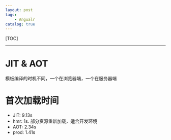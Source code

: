 ```yaml
---
layout: post
tags: 
    - Angualr
catalog: true
---
```


[TOC]

---

# JIT & AOT

模板编译的时机不同，一个在浏览器端，一个在服务器端

# 首次加载时间

- JIT: 9.13s
- hmr: 1s. 部分资源重新加载，适合开发环境
- AOT: 2.34s
- prod: 1.41s